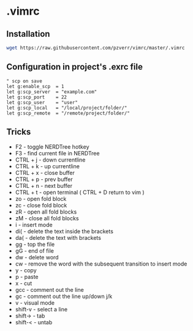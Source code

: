 .vimrc
======
Installation
------------
```sh
wget https://raw.githubusercontent.com/pzverr/vimrc/master/.vimrc
```

Configuration in project's .exrc file
-
```vimscript
" scp on save
let g:enable_scp  = 1
let g:scp_server  = "example.com"
let g:scp_port    = 22
let g:scp_user    = "user"
let g:scp_local   = "/local/project/folder/"
let g:scp_remote  = "/remote/project/folder/"
```

Tricks
------
* F2 - toggle NERDTree hotkey
* F3 - find current file in NERDTree
* CTRL + j - down currentline
* CTRL + k - up currentline
* CTRL + x - close buffer
* CTRL + p - prev buffer
* CTRL + n - next buffer
* CTRL + t - open terminal ( CTRL + D return to vim )
* zo - open fold block
* zc - close fold block
* zR - open all fold blocks
* zM - close all fold blocks
* i - insert mode
* di( - delete the text inside the brackets
* da( - delete the text with brackets
* gg - top the file
* gG - end of file
* dw - delete word
* cw - remove the word with the subsequent transition to insert mode
* y - copy
* p - paste
* x - cut
* gcc - comment out the line
* gc - comment out the line up/down j/k
* v - visual mode
* shift-v - select a line
* shift-> - tab
* shift-< - untab
